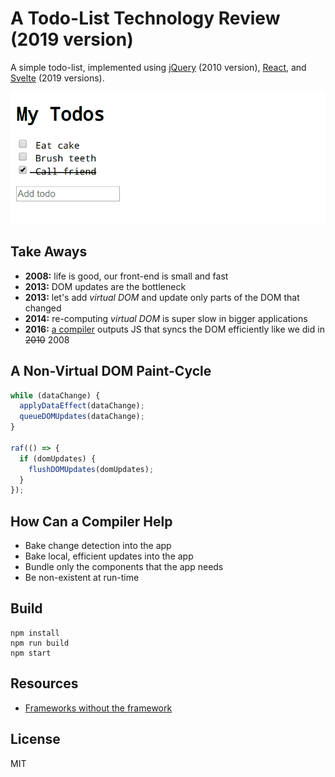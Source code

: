 # A Todo-List Technology Review (2019 version)

A simple todo-list, implemented using [jQuery](https://jquery.com) (2010 version), [React](https://reactjs.org/), and [Svelte](https://svelte.dev/) (2019 versions).

![demo](./docs/screencapture.gif)


## Take Aways

* __2008:__ life is good, our front-end is small and fast
* __2013:__ DOM updates are the bottleneck
* __2013:__ let's add _virtual DOM_ and update only parts of the DOM that changed
* __2014:__ re-computing _virtual DOM_ is super slow in bigger applications
* __2016:__ [a compiler](#how-can-a-compiler-help) outputs JS that syncs the DOM efficiently like we did in ~~2010~~ 2008


## A Non-Virtual DOM Paint-Cycle

```js
while (dataChange) {
  applyDataEffect(dataChange);
  queueDOMUpdates(dataChange);
}

raf(() => {
  if (domUpdates) {
    flushDOMUpdates(domUpdates);
  }
});
```


## How Can a Compiler Help

* Bake change detection into the app
* Bake local, efficient updates into the app
* Bundle only the components that the app needs
* Be non-existent at run-time


## Build

```
npm install
npm run build
npm start
```


## Resources

* [Frameworks without the framework](https://svelte.dev/blog/frameworks-without-the-framework)


## License

MIT
